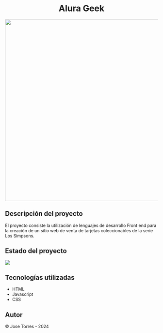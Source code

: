 <h1 align="center">Alura Geek</h1>
<img width="600" heigth="600" src="https://user-images.githubusercontent.com/101413385/169097543-d5ada41e-7db8-481d-9d89-cef4efdf7e05.png](https://drive.google.com/file/d/1LG1oBZL9P6w2S84GA_HmvfIVoXPwfBoO/view?usp=drive_link">

<h2>Descripción del proyecto</h2>
El proyecto consiste la utilización de lenguajes de desarrollo Front end para la creación de un sitio web de venta de tarjetas coleccionables de la serie Los Simpsons.
<h2>Estado del proyecto</h2>
<img src="https://img.shields.io/badge/Estado-Finalizado-green">
<h2>Tecnologías utilizadas</h2>
<ul>
  <li>HTML</li>
  <li>Javascript</li>   
   <li>CSS</li>
</ul>

<h2>Autor</h2>
<p>© Jose Torres  - 2024</p>
